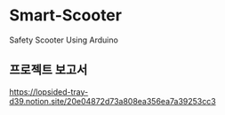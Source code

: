 # Smart-Scooter
Safety Scooter Using Arduino

## 프로젝트 보고서
https://lopsided-tray-d39.notion.site/20e04872d73a808ea356ea7a39253cc3
